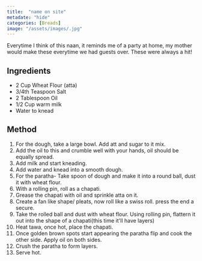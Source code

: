 ```yaml
---
title:  "name on site"
metadate: "hide"
categories: [Breads]
image: "/assets/images/.jpg"
---
```


Everytime I think of this naan, it reminds me of a party at home, my mother would make these everytime we had guests over. These were always a hit!

## Ingredients

- 2 Cup Wheat Flour (atta)
- 3/4th Teaspoon Salt
- 2 Tablespoon Oil
- 1/2 Cup warm milk
- Water to knead


## Method

1. For the dough, take a large bowl. Add att and sugar to it mix. 
2. Add the oil to this and crumble well with your hands, oil should be equally spread.
3. Add milk and start kneading. 
4. Add water and knead into a smooth dough.
5. For the paratha- Take spoon of dough and make it into a round ball, dust it with wheat flour.
6. With a rolling pin, roll as a chapati.
7. Grease the chapati with oil and sprinkle atta on it.
8. Create a fan like shape/ pleats, now roll like a swiss roll. press the end a secure. 
9. Take the rolled ball and dust with wheat flour. Using rolling pin, flattern it out into the shape of a chapati(this time it'll have layers)
10. Heat tawa, once hot, place the chapati.
11. Once golden brown spots start appearing the paratha flip and cook the other side. Apply oil on both sides.
12. Crush the paratha to form layers.
14. Serve hot. 
